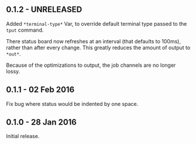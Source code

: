 ## 0.1.2 - UNRELEASED

Added `*terminal-type*` Var, to override default terminal type passed to the `tput` command.

There status board now refreshes at an interval (that defaults to 100ms), rather than
after every change.
This greatly reduces the amount of output to `*out*`.

Because of the optimizations to output, the job channels are no longer lossy.

## 0.1.1 - 02 Feb 2016

Fix bug where status would be indented by one space.

## 0.1.0 - 28 Jan 2016

Initial release.
